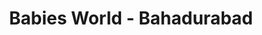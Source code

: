 ---
title: "Babies World - Bahadurabad"
url: /karachi/babies-world-bahadurabad/
shop: baby goods
---